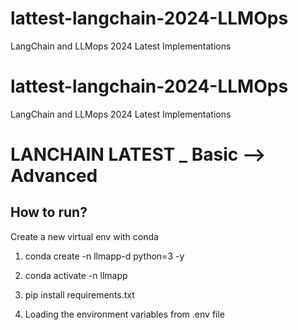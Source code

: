 # lattest-langchain-2024-LLMOps
LangChain and LLMops 2024 Latest Implementations

# lattest-langchain-2024-LLMOps
LangChain and LLMops 2024 Latest Implementations

# LANCHAIN LATEST _ Basic --> Advanced

## How to run?
Create a new virtual env with conda
1. conda create -n llmapp-d python=3 -y

2. conda activate -n llmapp

3. pip install requirements.txt

4. Loading the environment variables from .env file